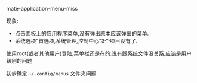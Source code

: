mate-application-menu-miss

现象: 

* 点击面板上的应用程序菜单,没有弹出原本应该弹出的菜单.
* 系统选项"首选项,系统管理,控制中心"3个项目没有了.

使用root(或者其他用户)登陆,菜单栏还是在的.说有跟系统文件没关系,应该是用户级别的问题

初步确定 `~/.config/menus` 文件夹问题
